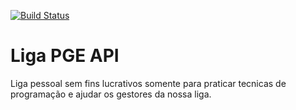 [![Build Status](https://github.com/rafaelmbcosta/liga_pge_api/actions/workflows/ruby.yml/badge.svg)](https://github.com/rafaelmbcosta/liga_pge_api/actions)

# Liga PGE API

Liga pessoal sem fins lucrativos somente para praticar tecnicas de programação e ajudar os gestores da nossa liga.
